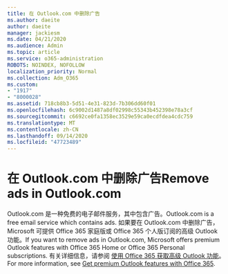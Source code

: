 ```yaml
---
title: 在 Outlook.com 中删除广告
ms.author: daeite
author: daeite
manager: jackiesm
ms.date: 04/21/2020
ms.audience: Admin
ms.topic: article
ms.service: o365-administration
ROBOTS: NOINDEX, NOFOLLOW
localization_priority: Normal
ms.collection: Adm_O365
ms.custom:
- "1917"
- "8000028"
ms.assetid: 718cb8b3-5d51-4e31-823d-7b306dd60f01
ms.openlocfilehash: 6c9002d1487a8df02998c55343b452398e78a3cf
ms.sourcegitcommit: c6692ce0fa1358ec3529e59ca0ecdfdea4cdc759
ms.translationtype: MT
ms.contentlocale: zh-CN
ms.lasthandoff: 09/14/2020
ms.locfileid: "47723489"
---
```

# <a name="remove-ads-in-outlookcom"></a><span data-ttu-id="477d5-102">在 Outlook.com 中删除广告</span><span class="sxs-lookup"><span data-stu-id="477d5-102">Remove ads in Outlook.com</span></span>

<span data-ttu-id="477d5-103">Outlook.com 是一种免费的电子邮件服务，其中包含广告。</span><span class="sxs-lookup"><span data-stu-id="477d5-103">Outlook.com is a free email service which contains ads.</span></span> <span data-ttu-id="477d5-104">如果要在 Outlook.com 中删除广告，Microsoft 可提供 Office 365 家庭版或 Office 365 个人版订阅的高级 Outlook 功能。</span><span class="sxs-lookup"><span data-stu-id="477d5-104">If you want to remove ads in Outlook.com, Microsoft offers premium Outlook features with Office 365 Home or Office 365 Personal subscriptions.</span></span> <span data-ttu-id="477d5-105">有关详细信息，请参阅 [使用 Office 365 获取高级 Outlook 功能](https://go.microsoft.com/fwlink/?linkid=872181)。</span><span class="sxs-lookup"><span data-stu-id="477d5-105">For more information, see [Get premium Outlook features with Office 365](https://go.microsoft.com/fwlink/?linkid=872181).</span></span>